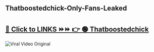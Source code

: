 
 ## Thatboostedchick-Only-Fans-Leaked

# <h2><a href="https://clipsfans.com/Thatboostedchick&ref=git">🔗 Click to LINKS ⏩⏩ 👉 🟢 Thatboostedchick </a></h2>

<a href="https://clipsfans.com/Thatboostedchick&ref=git" rel="nofollow" data-target="animated-image.originalLink"><img src="https://i.ibb.co.com/xMMVF88/686577567.gif" alt="Viral Video Original" style="max-width: 100%; display: inline-block;" data-target="animated-image.originalImage"></a>

